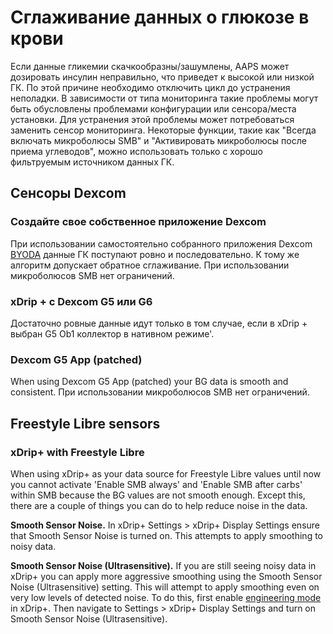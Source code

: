 # Сглаживание данных о глюкозе в крови

Если данные гликемии скачкообразны/зашумлены, AAPS может дозировать инсулин неправильно, что приведет к высокой или низкой ГК. По этой причине необходимо отключить цикл до устранения неполадки. В зависимости от типа мониторинга такие проблемы могут быть обусловлены проблемами конфигурации или сенсора/места установки. Для устранения этой проблемы может потребоваться заменить сенсор мониторинга. Некоторые функции, такие как "Всегда включать микроболюсы SMB" и "Активировать микроболюсы после приема углеводов", можно использовать только с хорошо фильтруемым источником данных ГК.

## Сенсоры Dexcom

### Создайте свое собственное приложение Dexcom

При использовании самостоятельно собранного приложения Dexcom [BYODA](../Hardware/DexcomG6.html#if-using-g6-with-build-your-own-dexcom-app) данные ГК поступают ровно и последовательно. К тому же алгоритм допускает обратное сглаживание. При использовании микроболюсов SMB нет ограничений.

### xDrip + с Dexcom G5 или G6 

Достаточно ровные данные идут только в том случае, если в xDrip + выбран G5 Ob1 коллектор в нативном режиме'.

### Dexcom G5 App (patched)

When using Dexcom G5 App (patched) your BG data is smooth and consistent. При использовании микроболюсов SMB нет ограничений.

## Freestyle Libre sensors

### xDrip+ with Freestyle Libre

When using xDrip+ as your data source for Freestyle Libre values until now you cannot activate 'Enable SMB always' and 'Enable SMB after carbs' within SMB because the BG values are not smooth enough. Except this, there are a couple of things you can do to help reduce noise in the data.

**Smooth Sensor Noise.** In xDrip+ Settings > xDrip+ Display Settings ensure that Smooth Sensor Noise is turned on. This attempts to apply smoothing to noisy data.

**Smooth Sensor Noise (Ultrasensitive).** If you are still seeing noisy data in xDrip+ you can apply more aggressive smoothing using the Smooth Sensor Noise (Ultrasensitive) setting. This will attempt to apply smoothing even on very low levels of detected noise. To do this, first enable [engineering mode](Enabling-Engineering-Mode-in-xDrip.md) in xDrip+. Then navigate to Settings > xDrip+ Display Settings and turn on Smooth Sensor Noise (Ultrasensitive).